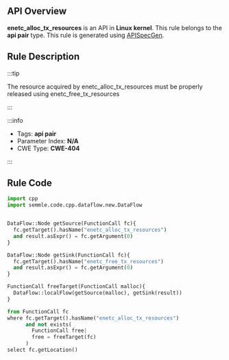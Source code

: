 ---
---


## API Overview
**enetc_alloc_tx_resources** is an API in **Linux kernel**. This rule belongs to the **api pair** type. This rule is generated using [APISpecGen](../../tools/APISpecGen).
## Rule Description

:::tip

The resource acquired by enetc_alloc_tx_resources must be properly released using enetc_free_tx_resources

:::

:::info

- Tags: **api pair**
- Parameter Index: **N/A**
- CWE Type: **CWE-404**

:::

## Rule Code
```python
import cpp
import semmle.code.cpp.dataflow.new.DataFlow


DataFlow::Node getSource(FunctionCall fc){
  fc.getTarget().hasName("enetc_alloc_tx_resources")
  and result.asExpr() = fc.getArgument(0)
}

DataFlow::Node getSink(FunctionCall fc){
  fc.getTarget().hasName("enetc_free_tx_resources")
  and result.asExpr() = fc.getArgument(0)
}

FunctionCall freeTarget(FunctionCall malloc){
  DataFlow::localFlow(getSource(malloc), getSink(result))
}

from FunctionCall fc
where fc.getTarget().hasName("enetc_alloc_tx_resources")
      and not exists(
        FunctionCall free| 
        free = freeTarget(fc)
      )
select fc.getLocation()

    
```